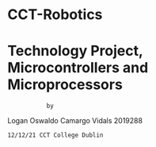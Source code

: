 # CCT-Robotics
# Technology Project, Microcontrollers and Microprocessors
               by
Logan Oswaldo Camargo Vidals 2019288 
      
    12/12/21 CCT College Dublin
